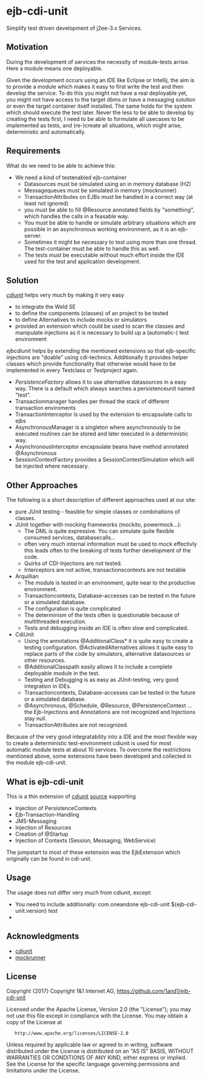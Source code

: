 # ejb-cdi-unit 

Simplify test driven development of j2ee-3.x Services. 

## Motivation
During the development of services the necessity of module-tests arrise. Here a module means one deployable.

Given the development occurs using an IDE like Eclipse or Intellij, the aim is to provide a module which makes it easy to first write the test and then develop the service. To do this you might not have a real deployable yet, you might not have access to the target dbms or have a messaging solution or even the target container itself installed. The same holds for the system which should execute the test later. 
Never the less to be able to develop by creating the tests first, I need to be able to formulate all usecases to be implemented as tests, and (re-)create all situations, which might arise, deterministic and automatically.

## Requirements
What do we need to be able to achieve this:

* We need a kind of testenabled ejb-container
    * Datasources must be simulated using an in memory database (H2)
    * Messagequeues must be simulated in memory (mockrunner)
    * TransactionAttributes on EJBs must be handled in a correct way (at least not ignored)
    * you must be able to fill @Resource annotated fields by "something", which handles the calls in a feasable way.
    * You must be able to handle or simulate arbitrary situations which are possible in an asynchronous working environment, as it is an ejb-server.
    * Sometimes it might be necessary to test using more than one thread. The test-container must be able to handle this as well.
    * The tests must be executable without much effort inside the IDE used for the test and application development.

## Solution

[*cdiunit*](http://jglue.org/cdi-unit/) helps very much by making it very easy 

* to integrate the Weld SE
* to define the components (classes) of an project to be tested
* to define Alternatives to include mocks or simulators
* provided an extension which could be used to scan the classes and manipulate injections as it is necessary to build up a (automatic-) test environment

*ejbcdiunit* helps by extending the mentioned extensions so that ejb-specific injections are "doable" using cdi-technics. Additionally it provides helper classes which provide functionality that otherwise would have to be implemented in every Testclass or Testproject again.

* *PersistenceFactory* allows it to use alternative datasources in a easy way. There is a default which always searches a persistenceunit named "test".
* Transactionmanager handles per thread the stack of different transaction enviroments
* TransactionInterceptor is used by the extension to encapsulate calls to ejbs
* AsynchronousManager is a singleton where asynchronously to be executed routines can be stored and later executed in a deterministic way.
* AsynchronousInterceptor encapsulate beans have method annotated @Asynchronous
* SessionContextFactory provides a SessionContextSimulation which will be injected where necessary.


## Other Approaches

The following is a short description of different approaches used at our site:

* pure JUnit testing - feasible for simple classes or combinations of classes. 
* JUnit together with mocking frameworks (mockito, powermock...): 
    * The DML is quite expressive. You can simulate quite flexible consumed services, databasecalls...
    * often very much internal information must be used to mock effectivly this leads often to the breaking of tests 
    further development of the code.
    * Quirks of CDI-Injections are not tested.
    * Interceptors are not active, transactionscontexts are not testable
* Arquillian
    * The module is tested in an environment, quite near to the productive environment.
    * Transactioncontexts, Database-accesses can be tested in the future or a simulated database.
    * The configuration is quite complicated
    * The determinism of the tests often is questionable because of multithreaded execution.
    * Tests and debugging inside an IDE is often slow and complicated. 
* CdiUnit
    * Using the annotations @AdditionalClass* it is quite easy to create a testing 
    configuration. @ActivatedAlternatives allows it quite easy to replace parts of the code by simulators, 
    alternative datasources or other resources. 
    * @AdditionalClasspath easily allows it to include a complete deployable module in the test.
    * Testing and Debugging is as easy as JUnit-testing, very good integration in IDEs.
    * Transactioncontexts, Database-accesses can be tested in the future or a simulated database.
    * @Asynchronous, @Schedule, @Resource, @PersistenceContext ... the Ejb-Injections and Annotations are not 
    recognized and Injections stay null.
    * TransactionAttributes are not recognized.
    
Because of the very good integratability into a IDE and the most flexible way to create a deterministic test-environment 
cdiunit is used for most automatic module tests at about 10 services. To overcome the restrictions mentioned above, 
some extensions have been developed and collected in the module ejb-cdi-unit.


## What is ejb-cdi-unit

This is a thin extension of [cdiunit](http://jglue.org/cdi-unit/) [source](https://github.com/BrynCooke/cdi-unit) supporting 

* Injection of PersistenceContexts
* Ejb-Transaction-Handling
* JMS-Messaging
* Injection of Resources
* Creation of @Startup
* Injection of Contexts (Session, Messaging, WebService)

The jumpstart to most of these extension was the EjbExtension which originally can be found in cdi-unit.

## Usage

The usage does not differ very much from cdiunit, except: 

* You need to include additionally:
    <dependency>
        <groupId>com.oneandone</groupId>
        <artifactId>ejb-cdi-unit</artifactId>
        <version>${ejb-cdi-unit.version}</version>
        <scope>test</scope>
    </dependency> 
* 


## Acknowledgments

* [cdiunit](https://github.com/BrynCooke/cdi-unit)
* [mockrunner]()


## License

Copyright {2017} Copyright 1&1 Internet AG, https://github.com/1and1/ejb-cdi-unit

   Licensed under the Apache License, Version 2.0 (the "License");
   you may not use this file except in compliance with the License.
   You may obtain a copy of the License at

       http://www.apache.org/licenses/LICENSE-2.0

   Unless required by applicable law or agreed to in writing, software
   distributed under the License is distributed on an "AS IS" BASIS,
   WITHOUT WARRANTIES OR CONDITIONS OF ANY KIND, either express or implied.
   See the License for the specific language governing permissions and
   limitations under the License.

